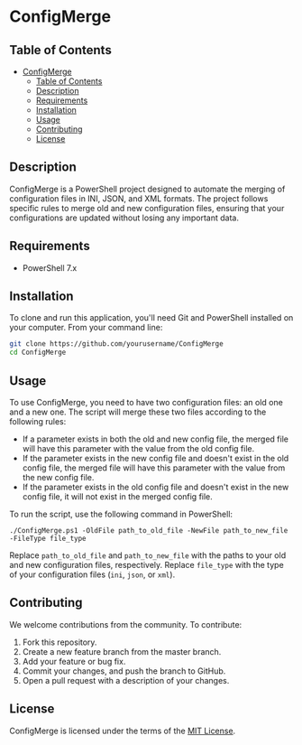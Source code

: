 # ConfigMerge

## Table of Contents

- [ConfigMerge](#configmerge)
  - [Table of Contents](#table-of-contents)
  - [Description](#description)
  - [Requirements](#requirements)
  - [Installation](#installation)
  - [Usage](#usage)
  - [Contributing](#contributing)
  - [License](#license)

## Description

ConfigMerge is a PowerShell project designed to automate the merging of configuration files in INI, JSON, and XML formats. The project follows specific rules to merge old and new configuration files, ensuring that your configurations are updated without losing any important data.

## Requirements

- PowerShell 7.x 

## Installation

To clone and run this application, you'll need Git and PowerShell installed on your computer. From your command line:

```bash
git clone https://github.com/yourusername/ConfigMerge
cd ConfigMerge
```

## Usage
To use ConfigMerge, you need to have two configuration files: an old one and a new one. The script will merge these two files according to the following rules:

- If a parameter exists in both the old and new config file, the merged file will have this parameter with the value from the old config file.
- If the parameter exists in the new config file and doesn't exist in the old config file, the merged file will have this parameter with the value from the new config file.
- If the parameter exists in the old config file and doesn't exist in the new config file, it will not exist in the merged config file.

To run the script, use the following command in PowerShell:

```pwsh
./ConfigMerge.ps1 -OldFile path_to_old_file -NewFile path_to_new_file -FileType file_type
```

Replace `path_to_old_file` and `path_to_new_file` with the paths to your old and new configuration files, respectively. Replace `file_type` with the type of your configuration files (`ini`, `json`, or `xml`).

## Contributing
We welcome contributions from the community. To contribute:

1. Fork this repository.
2. Create a new feature branch from the master branch.
3. Add your feature or bug fix.
4. Commit your changes, and push the branch to GitHub.
5. Open a pull request with a description of your changes.

## License
ConfigMerge is licensed under the terms of the [MIT License](LICENSE).